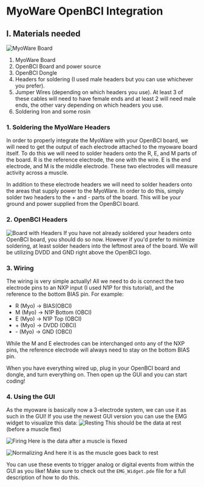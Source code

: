 # MyoWare OpenBCI Integration

## I. Materials needed

![MyoWare Board](../assets/images/myoware.jpg)

1. MyoWare Board
2. OpenBCI Board and power source
3. OpenBCI Dongle
4. Headers for soldering (I used male headers but you can use whichever you prefer).
5. Jumper Wires (depending on which headers you use). At least 3 of these cables will need to have female ends and at least 2 will need male ends, the other vary depending on which headers you use.
6. Soldering Iron and some rosin


### 1. Soldering the MyoWare Headers

In order to properly integrate the MyoWare with your OpenBCI board, we will need to get the output of each electrode attached to the myoware  board itself. To do this we will need to solder headers onto the R, E, and M parts of the board. 
R is the reference electrode, the one with the wire. E is the end electrode, and M is the middle electrode. These two electrodes will measure activity across a muscle. 

In addition to these electrode headers we will need to solder headers onto the areas that supply power to the MyoWare. In order to do this, simply solder two headers to the + and - parts of the board. This will be your ground and power supplied from the OpenBCI board.


### 2. OpenBCI Headers
![Board with Headers](../assets/images/8bit_w_Headers.jpg)
If you have not already soldered your headers onto OpenBCI board, you should do so now. However if you'd prefer to minimize soldering, at least solder headers into the leftmost area of the board. We will be utilizing DVDD and GND right above the OpenBCI logo.


### 3. Wiring 

The wiring is very simple actually! All we need to do is connect the two electrode pins to an NXP input (I used N1P for this tutorial), and the reference to the bottom BIAS pin. For example:
* R (Myo)  -> BIAS(OBCI)
* M (Myo) -> N1P Bottom (OBCI)
* E (Myo) -> N1P Top (OBCI)
* \+ (Myo) -> DVDD (OBCI)
* \- (Myo) -> GND (OBCI)

While the M and E electrodes can be interchanged onto any of the NXP pins, the reference electrode will always need to stay on the bottom BIAS pin.

When you have everything wired up, plug in your OpenBCI board and dongle, and turn everything on. Then open up the GUI and you can start coding!

### 4. Using the GUI

As the myoware is basically now a 3-electrode system, we can use it as such in the GUI! If you use the newest GUI version you can use the EMG widget to visualize this data:
![Resting](../assets/images/rest.png)
This should be the data at rest (before a muscle flex)

![Firing](../assets/images/firing.png)
Here is the data after a muscle is flexed

![Normalizing](../assets/images/normalizing.png)
And here it is as the muscle goes back to rest

You can use these events to trigger analog or digital events from within the GUI as you like! Make sure to check out the `EMG_Widget.pde` file for a full description of how to do this.
